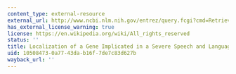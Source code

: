 ```yaml
---
content_type: external-resource
external_url: http://www.ncbi.nlm.nih.gov/entrez/query.fcgi?cmd=Retrieve&db=PubMed&dopt=Citation&list_uids=9462748
has_external_license_warning: true
license: https://en.wikipedia.org/wiki/All_rights_reserved
status: ''
title: Localization of a Gene Implicated in a Severe Speech and Language Disorder
uid: 10508473-0a77-43da-b16f-7de7c83d627b
wayback_url: ''
---
```

